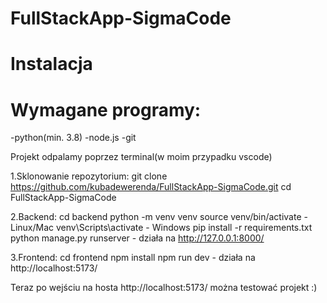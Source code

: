 ﻿# FullStackApp-SigmaCode
# Instalacja 
# Wymagane programy:
-python(min. 3.8)
-node.js
-git 

Projekt odpalamy poprzez terminal(w moim przypadku vscode)

1.Sklonowanie repozytorium:
git clone https://github.com/kubadewerenda/FullStackApp-SigmaCode.git
cd FullStackApp-SigmaCode

2.Backend:
cd backend
python -m venv venv
source venv/bin/activate - Linux/Mac
venv\Scripts\activate - Windows
pip install -r requirements.txt
python manage.py runserver - działa na http://127.0.0.1:8000/

3.Frontend:
cd frontend
npm install
npm run dev - działa na http://localhost:5173/

Teraz po wejściu na hosta http://localhost:5173/ można testować projekt :)
